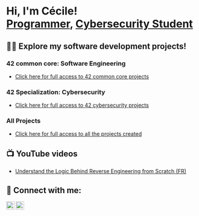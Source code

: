 <h1>Hi, I'm Cécile! <br/><a href="https://github.com/cduffaut">Programmer</a>, <a href="https://www.linkedin.com/in/cécile-duffaut-7524b8305/">Cybersecurity Student</a></h1>

<h2>👨‍💻 Explore my software development projects!</h2>

<h3> 42 common core: Software Engineering</h3>

  - [Click here for full access to 42 common core projects](https://github.com/cduffaut/42-projects-while-common-core)

<h3> 42 Specialization: Cybersecurity</h3>

  - [Click here for full access to 42 cybersecurity projects](https://github.com/cduffaut/42-projects-specializing-in-cybersecurity)
    
<h3> All Projects</h3>

  - [Click here for full access to all the projects created](https://github.com/cduffaut?tab=repositories)

<h2>📺 YouTube videos</h2>

  - [Understand the Logic Behind Reverse Engineering from Scratch (FR)](https://www.youtube.com/watch?v=FGiS0pTf1x4&t=1092s)

<h2>🤳 Connect with me:</h2>

[<img align="left" alt="cduffaut | LinkedIn" width="22px" src="https://img.icons8.com/color/48/linkedin.png" />][linkedin]
[<img align="left" alt="cduffaut | YouTube" width="22px" src="https://img.icons8.com/color/48/youtube-play.png" />][youtube]

[linkedin]: https://www.linkedin.com/in/cécile-duffaut-7524b8305/
[youtube]: https://www.youtube.com/@cecilealicemarie
